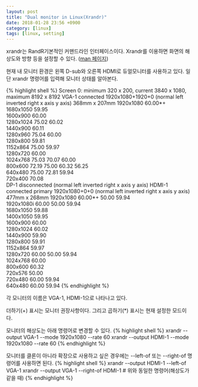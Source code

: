 ```yaml
---
layout: post
title: "Dual monitor in Linux(Xrandr)"
date: 2018-01-28 23:56 +0900
category: [linux]
tags: [linux, setting]
---
```


xrandr는 RandR기본적인 커맨드라인 인터페이스이다.
Xrandr를 이용하면 화면의 해상도와 방향 등을 설정할 수 있다. ([man 페이지](https://linux.die.net/man/1/xrandr))

현재 내 모니터 환경은  왼쪽 D-sub와 오른쪽 HDMI로 듀얼모니터를 사용하고 있다.
일단 xrandr 명령어를 입력해 모니터 상태를 알아본다.

{% highlight shell %}
Screen 0: minimum 320 x 200, current 3840 x 1080, maximum 8192 x 8192
VGA-1 connected 1920x1080+1920+0 (normal left inverted right x axis y axis)
368mm x 207mm
   1920x1080     60.00*+
   1680x1050     59.95  
   1600x900      60.00  
   1280x1024     75.02    60.02  
   1440x900      60.11  
   1280x960      75.04    60.00  
   1280x800      59.81  
   1152x864      75.00    59.97  
   1280x720      60.00  
   1024x768      75.03    70.07    60.00  
   800x600       72.19    75.00    60.32    56.25  
   640x480       75.00    72.81    59.94  
   720x400       70.08  
DP-1 disconnected (normal left inverted right x axis y axis)
HDMI-1 connected primary 1920x1080+0+0 (normal left inverted right x axis y
axis) 477mm x 268mm
   1920x1080     60.00*+  50.00    59.94  
   1920x1080i    60.00    50.00    59.94  
   1680x1050     59.88  
   1400x1050     59.95  
   1600x900      60.00  
   1280x1024     60.02  
   1440x900      59.90  
   1280x800      59.91  
   1152x864      59.97  
   1280x720      60.00    50.00    59.94  
   1024x768      60.00  
   800x600       60.32  
   720x576       50.00  
   720x480       60.00    59.94  
   640x480       60.00    59.94 
{% endhighlight %}

각 모니터의 이름은 VGA-1, HDMI-1으로 나타나고 있다.

더하기(+) 표시는 모니터 권장사항이다.
그리고 곱하기(*) 표시는 현재 설정한 모드이다.

모니터의 해상도는 아래 명령어로 변경할 수 있다.
{% highlight shell %}
xrandr --output VGA-1 --mode 1920x1080 --rate 60
xrandr --output HDMI-1 --mode 1920x1080 --rate 60
{% endhighlight %}

모니터를 클론이 아니라 확장으로 사용하고 싶은 경우에는 --left-of 또는
--right-of 명령어를 사용하면 된다.
{% highlight shell %}
xrandr --output HDMI-1 --left-of VGA-1
xrandr --output VGA-1 --right-of HDMI-1 # 위와 동일한 명령어(해상도가 같을 때)
{% endhighlight %}


